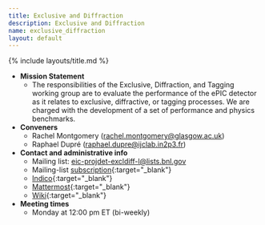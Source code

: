 ```yaml
---
title: Exclusive and Diffraction
description: Exclusive and Diffraction
name: exclusive_diffraction
layout: default
---
```


{% include layouts/title.md %}

* __Mission Statement__
   * The responsibilities of the Exclusive, Diffraction, and Tagging working group are to evaluate the performance of the ePIC detector as it relates to exclusive, diffractive, or tagging processes. We are charged with the development of a set of performance and physics benchmarks. 
* __Conveners__
   * Rachel Montgomery (<rachel.montgomery@glasgow.ac.uk>)
   * Raphael Dupré (<raphael.dupre@ijclab.in2p3.fr>)
* __Contact and administrative info__
   * Mailing list: <eic-projdet-excldiff-l@lists.bnl.gov>
   * Mailing-list [subscription](https://lists.bnl.gov/mailman/listinfo/eic-projdet-excldiff-l){:target="_blank"}
   * [Indico](https://indico.bnl.gov/category/419/){:target="_blank"}
   * [Mattermost](https://chat.epic-eic.org/main/channels/phys-exclusive-diffractive){:target="_blank"}
   * [Wiki](https://wiki.bnl.gov/EPIC/index.php?title=ExclusiveDiffractionTagging){:target="_blank"}
* __Meeting times__
   * Monday at 12:00 pm ET (bi-weekly)
